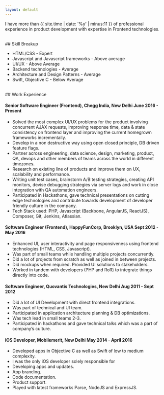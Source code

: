 ```yaml
---
layout: default
---
```


I have more than {{ site.time | date: '%y' | minus:11 }} of professional experience in product development with expertise in Frontend technologies.

<br>
## Skill Breakup

- HTML/CSS - Expert
- Javascript and Javascript frameworks - Above average
- UI/UX - Above Average
- Backend technologies - Average
- Architecture and Design Patterns - Average
- Swift, Objective C - Below Average

<br>
## Work Experience

#### Senior Software Engineer (Frontend), Chegg India, New Delhi June 2016 - Present
- Solved the most complex UI/UX problems for the product involving concurrent AJAX requests, improving response time, data & state consistency on frontend layer and improving the current homegrown frameworks incrementally.
- Develop in a non destructive way using open closed principle, DB driven feature flags.
- Partner across engineering, data science, design, marketing, product, QA, devops and other members of teams across the world in different timezones.
- Research on existing line of products and improve them on UX, scalability and performance.
- Writing unit test cases, brainstorm A/B testing strategies, creating API monitors, devise debugging strategies via server logs and work in close integration with QA automation engineers.
- Participated in Hackathons, gave technical presentations on cutting edge technologies and contribute towards development of developer friendly culture in the company.
- Tech Stack used: PHP, Javascript (Backbone, AngularJS, ReactJS), Composer, Git, Jenkins, Atlassian.

#### Software Engineer (Frontend), HappyFunCorp, Brooklyn, USA Sept 2012 - May 2016
- Enhanced UI, user interactivity and page responsiveness using frontend technologies (HTML, CSS, Javascript).
- Was part of small teams while handling multiple projects concurrently.
- Did a lot of projects from scratch as well as joined in between projects.
- Did mockups when required. Provided UI solutions to stakeholders.
- Worked in tandem with developers (PHP and RoR) to integrate things directly
into code.

#### Software Engineer, Quovantis Technologies, New Delhi Aug 2011 - Sept 2012
- Did a lot of UI Development with direct frontend integrations.
- Was part of technical and UI team.
- Participated in application architecture planning & DB optimizations.
- Was tech lead in small teams 2-3.
- Participated in hackathons and gave technical talks which was a part of
company’s culture.

#### iOS Developer, Mobilemerit, New Delhi May 2014 - April 2016
- Developed apps in Objective C as well as Swift of low to medium complexity.
- I was the only iOS developer solely responsible for
- Developing apps and updates.
- App branding.
- Code documentation.
- Product support.
- Played with latest frameworks Parse, NodeJS and ExpressJS.